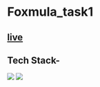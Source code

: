 # Foxmula_task1
## [live](https://task1-parallex.netlify.app/)
## Tech Stack-
<img src="https://img.shields.io/badge/React-20232A?style=for-the-badge&logo=react&logoColor=61DAFB">
<img src="https://img.shields.io/badge/CSS3-1572B6?style=for-the-badge&logo=css3&logoColor=white"/>
